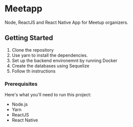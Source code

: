 # Meetapp

Node, ReactJS and React Native App for Meetup organizers.

## Getting Started

1. Clone the repository
2. Use yarn to install the dependencies.
3. Set up the backend environemnt by running Docker
4. Create the databases using Sequelize
5. Follow th instructions

### Prerequisites

Here's what you'll need to run this project:

- Node.js
- Yarn
- ReactJS
- React Native
